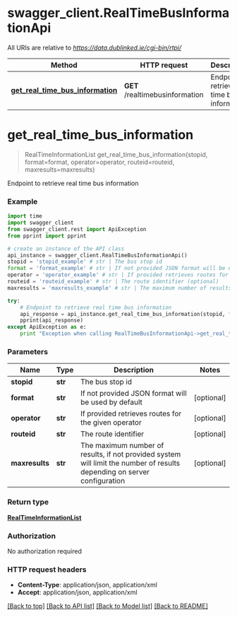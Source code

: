 # swagger_client.RealTimeBusInformationApi

All URIs are relative to *https://data.dublinked.ie/cgi-bin/rtpi/*

Method | HTTP request | Description
------------- | ------------- | -------------
[**get_real_time_bus_information**](RealTimeBusInformationApi.md#get_real_time_bus_information) | **GET** /realtimebusinformation | Endpoint to retrieve real time bus information


# **get_real_time_bus_information**
> RealTimeInformationList get_real_time_bus_information(stopid, format=format, operator=operator, routeid=routeid, maxresults=maxresults)

Endpoint to retrieve real time bus information

### Example 
```python
import time
import swagger_client
from swagger_client.rest import ApiException
from pprint import pprint

# create an instance of the API class
api_instance = swagger_client.RealTimeBusInformationApi()
stopid = 'stopid_example' # str | The bus stop id
format = 'format_example' # str | If not provided JSON format will be used by default (optional)
operator = 'operator_example' # str | If provided retrieves routes for the given operator (optional)
routeid = 'routeid_example' # str | The route identifier (optional)
maxresults = 'maxresults_example' # str | The maximum number of results, if not provided system will limit the number of results depending on server configuration (optional)

try: 
    # Endpoint to retrieve real time bus information
    api_response = api_instance.get_real_time_bus_information(stopid, format=format, operator=operator, routeid=routeid, maxresults=maxresults)
    pprint(api_response)
except ApiException as e:
    print "Exception when calling RealTimeBusInformationApi->get_real_time_bus_information: %s\n" % e
```

### Parameters

Name | Type | Description  | Notes
------------- | ------------- | ------------- | -------------
 **stopid** | **str**| The bus stop id | 
 **format** | **str**| If not provided JSON format will be used by default | [optional] 
 **operator** | **str**| If provided retrieves routes for the given operator | [optional] 
 **routeid** | **str**| The route identifier | [optional] 
 **maxresults** | **str**| The maximum number of results, if not provided system will limit the number of results depending on server configuration | [optional] 

### Return type

[**RealTimeInformationList**](RealTimeInformationList.md)

### Authorization

No authorization required

### HTTP request headers

 - **Content-Type**: application/json, application/xml
 - **Accept**: application/json, application/xml

[[Back to top]](#) [[Back to API list]](../README.md#documentation-for-api-endpoints) [[Back to Model list]](../README.md#documentation-for-models) [[Back to README]](../README.md)

